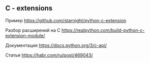 
## C - extensions

Пример
https://github.com/starnight/python-c-extension

Разбор расширений на С
https://realpython.com/build-python-c-extension-module/

Документация
https://docs.python.org/3/c-api/

Статья
https://habr.com/ru/post/469043/